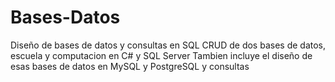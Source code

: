 # Bases-Datos
Diseño de bases de datos y consultas en SQL
CRUD de dos bases de datos, escuela y computacion en C# y SQL Server
Tambien incluye el diseño de esas bases de datos en MySQL y PostgreSQL y consultas
